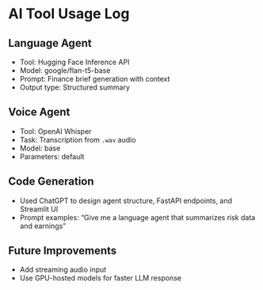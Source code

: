 # AI Tool Usage Log

## Language Agent
- Tool: Hugging Face Inference API
- Model: google/flan-t5-base
- Prompt: Finance brief generation with context
- Output type: Structured summary

## Voice Agent
- Tool: OpenAI Whisper
- Task: Transcription from `.wav` audio
- Model: base
- Parameters: default

## Code Generation
- Used ChatGPT to design agent structure, FastAPI endpoints, and Streamlit UI
- Prompt examples: “Give me a language agent that summarizes risk data and earnings”

## Future Improvements
- Add streaming audio input
- Use GPU-hosted models for faster LLM response

